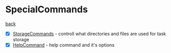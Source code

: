 # SpecialCommands
[back](../ConcreteCommands.md)

- [x] [StorageCommands](./StorageCommands/StorageCommands.md) - controll what directories and files are used for task storage
- [x] [HelpCommand](./HelpCommand/HelpCommand.md) - help command and it's options
